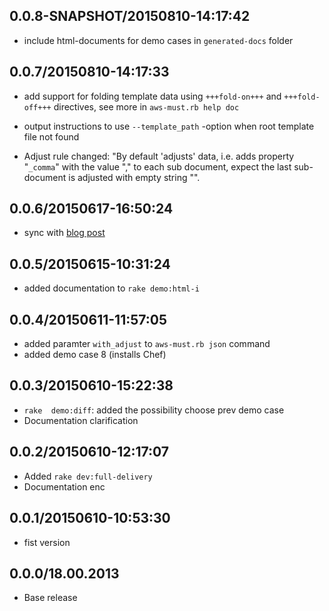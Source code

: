 
## 0.0.8-SNAPSHOT/20150810-14:17:42

* include html-documents for demo cases in `generated-docs` folder

## 0.0.7/20150810-14:17:33

* add support for folding template data using `+++fold-on+++` and
  `+++fold-off+++` directives, see more in `aws-must.rb help doc`

* output instructions to use `--template_path` -option when root template file not found

* Adjust rule changed: "By default 'adjusts' data, i.e. adds property
  "`_comma`" with the value "," to each sub document, expect the last
  sub-document is adjusted with empty string "".


## 0.0.6/20150617-16:50:24

* sync with [blog post](https://jarjuk.wordpress.com/2015/06/15/love-aws-part3-2/)

## 0.0.5/20150615-10:31:24

* added documentation to `rake demo:html-i`

## 0.0.4/20150611-11:57:05

* added paramter `with_adjust` to `aws-must.rb json` command 
* added demo case 8 (installs Chef)

## 0.0.3/20150610-15:22:38

* `rake  demo:diff`: added the possibility choose prev demo case
* Documentation clarification

## 0.0.2/20150610-12:17:07

* Added `rake dev:full-delivery`
* Documentation enc

## 0.0.1/20150610-10:53:30

* fist version


## 0.0.0/18.00.2013

- Base release
